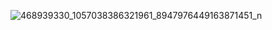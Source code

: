 ![468939330_1057038386321961_8947976449163871451_n](https://github.com/user-attachments/assets/bcfab5b7-053c-4910-aa09-62b45b805991)

